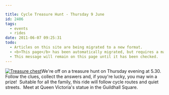 ```yaml
---

title: Cycle Treasure Hunt - Thursday 9 June
id: 2406
tags:
  - events
  - rides
date: 2011-06-07 09:25:31
todo:
  - Articles on this site are being migrated to a new format.
  - <b>This page</b> has been automatically migrated, but requires a manual check-&amp;-tune to ensure the format and links all work as expected.
  - This message will remain on this page until it has been checked.
---
```


[![Treasure chest](http://www.pompeybug.co.uk/wp-content/uploads/2011/06/treasure-chest-285x300.jpg "Treasure chest")](/assets/treasure-chest.jpg)We're off on a treasure hunt on Thursday evening at 5.30\. Follow the clues, collect the answers and, if youy're lucky, you may win a prize!  Suitable for all the family, this ride will follow cycle routes and quiet streets.  Meet at Queen Victoria's statue in the Guildhall Square.